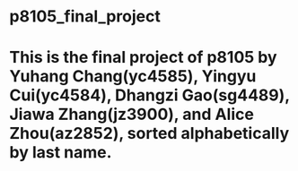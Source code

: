 # p8105_final_project
# This is the final project of p8105 by Yuhang Chang(yc4585), Yingyu Cui(yc4584), Dhangzi Gao(sg4489), Jiawa Zhang(jz3900), and Alice Zhou(az2852), sorted alphabetically by last name. 
